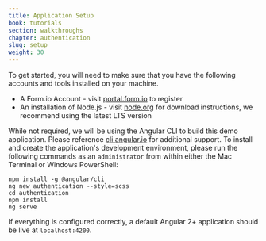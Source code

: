 ```yaml
---
title: Application Setup
book: tutorials
section: walkthroughs
chapter: authentication
slug: setup
weight: 30
---
```

To get started, you will need to make sure that you have the following accounts and tools installed on your machine.

 - A Form.io Account - visit [portal.form.io](https://portal.form.io) to register
 - An installation of Node.js - visit [node.org](https://nodejs.org/en/) for download instructions, we recommend using the latest LTS version
 
While not required, we will be using the Angular CLI to build this demo application. Please reference [cli.angular.io](https://cli.angular.io/) for additional support. 
To install and create the application's development environment, please run the following commands as an `administrator` from within either the Mac Terminal or Windows PowerShell:

```
npm install -g @angular/cli
ng new authentication --style=scss
cd authentication
npm install
ng serve
```

If everything is configured correctly, a default Angular 2+ application should be live at `localhost:4200`.





